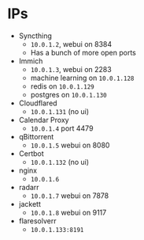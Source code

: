 # IPs

- Syncthing
    - `10.0.1.2`, webui on 8384
    - Has a bunch of more open ports
- Immich
    - `10.0.1.3`, webui on 2283
    - machine learning on `10.0.1.128`
    - redis on `10.0.1.129`
    - postgres on `10.0.1.130`
- Cloudflared
    - `10.0.1.131` (no ui)
- Calendar Proxy
    - `10.0.1.4` port 4479
- qBittorrent
    - `10.0.1.5` webui on 8080
- Certbot
    - `10.0.1.132` (no ui)
- nginx
    - `10.0.1.6`
- radarr
    - `10.0.1.7` webui on 7878
- jackett
    - `10.0.1.8` webui on 9117
- flaresolverr
    - `10.0.1.133:8191`
